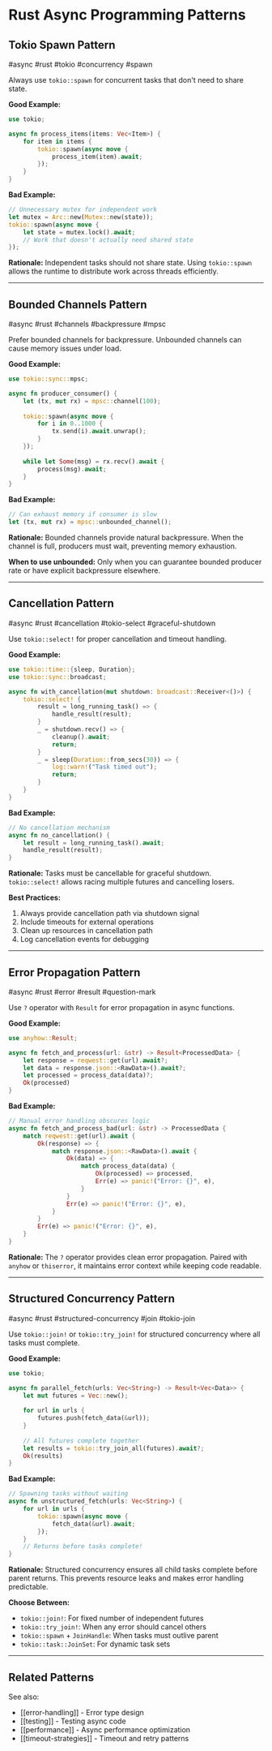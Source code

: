 # Rust Async Programming Patterns

## Tokio Spawn Pattern
#async #rust #tokio #concurrency #spawn

Always use `tokio::spawn` for concurrent tasks that don't need to share state.

**Good Example:**
```rust
use tokio;

async fn process_items(items: Vec<Item>) {
    for item in items {
        tokio::spawn(async move {
            process_item(item).await;
        });
    }
}
```

**Bad Example:**
```rust
// Unnecessary mutex for independent work
let mutex = Arc::new(Mutex::new(state));
tokio::spawn(async move {
    let state = mutex.lock().await;
    // Work that doesn't actually need shared state
});
```

**Rationale:** Independent tasks should not share state. Using `tokio::spawn` allows the runtime to distribute work across threads efficiently.

---

## Bounded Channels Pattern
#async #rust #channels #backpressure #mpsc

Prefer bounded channels for backpressure. Unbounded channels can cause memory issues under load.

**Good Example:**
```rust
use tokio::sync::mpsc;

async fn producer_consumer() {
    let (tx, mut rx) = mpsc::channel(100);
    
    tokio::spawn(async move {
        for i in 0..1000 {
            tx.send(i).await.unwrap();
        }
    });
    
    while let Some(msg) = rx.recv().await {
        process(msg).await;
    }
}
```

**Bad Example:**
```rust
// Can exhaust memory if consumer is slow
let (tx, mut rx) = mpsc::unbounded_channel();
```

**Rationale:** Bounded channels provide natural backpressure. When the channel is full, producers must wait, preventing memory exhaustion.

**When to use unbounded:** Only when you can guarantee bounded producer rate or have explicit backpressure elsewhere.

---

## Cancellation Pattern
#async #rust #cancellation #tokio-select #graceful-shutdown

Use `tokio::select!` for proper cancellation and timeout handling.

**Good Example:**
```rust
use tokio::time::{sleep, Duration};
use tokio::sync::broadcast;

async fn with_cancellation(mut shutdown: broadcast::Receiver<()>) {
    tokio::select! {
        result = long_running_task() => {
            handle_result(result);
        }
        _ = shutdown.recv() => {
            cleanup().await;
            return;
        }
        _ = sleep(Duration::from_secs(30)) => {
            log::warn!("Task timed out");
            return;
        }
    }
}
```

**Bad Example:**
```rust
// No cancellation mechanism
async fn no_cancellation() {
    let result = long_running_task().await;
    handle_result(result);
}
```

**Rationale:** Tasks must be cancellable for graceful shutdown. `tokio::select!` allows racing multiple futures and cancelling losers.

**Best Practices:**
1. Always provide cancellation path via shutdown signal
2. Include timeouts for external operations
3. Clean up resources in cancellation path
4. Log cancellation events for debugging

---

## Error Propagation Pattern
#async #rust #error #result #question-mark

Use `?` operator with `Result` for error propagation in async functions.

**Good Example:**
```rust
use anyhow::Result;

async fn fetch_and_process(url: &str) -> Result<ProcessedData> {
    let response = reqwest::get(url).await?;
    let data = response.json::<RawData>().await?;
    let processed = process_data(data)?;
    Ok(processed)
}
```

**Bad Example:**
```rust
// Manual error handling obscures logic
async fn fetch_and_process_bad(url: &str) -> ProcessedData {
    match reqwest::get(url).await {
        Ok(response) => {
            match response.json::<RawData>().await {
                Ok(data) => {
                    match process_data(data) {
                        Ok(processed) => processed,
                        Err(e) => panic!("Error: {}", e),
                    }
                }
                Err(e) => panic!("Error: {}", e),
            }
        }
        Err(e) => panic!("Error: {}", e),
    }
}
```

**Rationale:** The `?` operator provides clean error propagation. Paired with `anyhow` or `thiserror`, it maintains error context while keeping code readable.

---

## Structured Concurrency Pattern
#async #rust #structured-concurrency #join #tokio-join

Use `tokio::join!` or `tokio::try_join!` for structured concurrency where all tasks must complete.

**Good Example:**
```rust
use tokio;

async fn parallel_fetch(urls: Vec<String>) -> Result<Vec<Data>> {
    let mut futures = Vec::new();
    
    for url in urls {
        futures.push(fetch_data(&url));
    }
    
    // All futures complete together
    let results = tokio::try_join_all(futures).await?;
    Ok(results)
}
```

**Bad Example:**
```rust
// Spawning tasks without waiting
async fn unstructured_fetch(urls: Vec<String>) {
    for url in urls {
        tokio::spawn(async move {
            fetch_data(&url).await;
        });
    }
    // Returns before tasks complete!
}
```

**Rationale:** Structured concurrency ensures all child tasks complete before parent returns. This prevents resource leaks and makes error handling predictable.

**Choose Between:**
- `tokio::join!`: For fixed number of independent futures
- `tokio::try_join!`: When any error should cancel others
- `tokio::spawn` + `JoinHandle`: When tasks must outlive parent
- `tokio::task::JoinSet`: For dynamic task sets

---

## Related Patterns

See also:
- [[error-handling]] - Error type design
- [[testing]] - Testing async code
- [[performance]] - Async performance optimization
- [[timeout-strategies]] - Timeout and retry patterns
